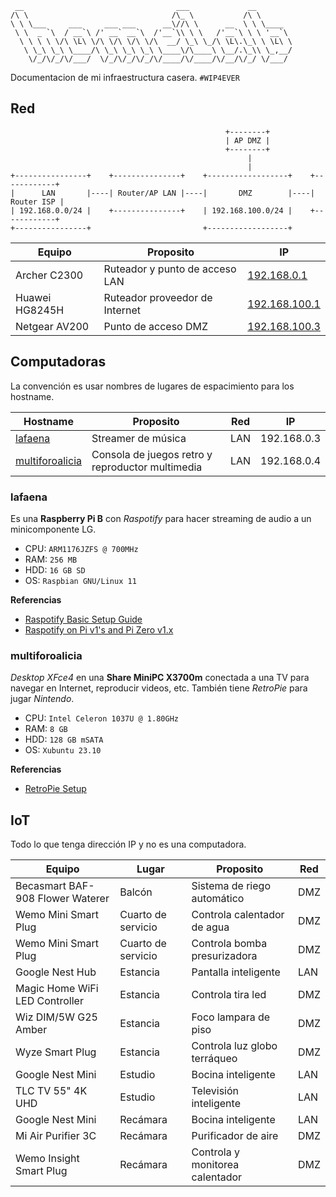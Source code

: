 ```
 __                                  ___             __
/\ \                                /\_ \           /\ \
\ \ \___     ___     ___ ___      __\//\ \      __  \ \ \____
 \ \  _ `\  / __`\ /' __` __`\  /'__`\\ \ \   /'__`\ \ \ '__`\
  \ \ \ \ \/\ \L\ \/\ \/\ \/\ \/\  __/ \_\ \_/\ \L\.\_\ \ \L\ \
   \ \_\ \_\ \____/\ \_\ \_\ \_\ \____\/\____\ \__/.\_\\ \_,__/
    \/_/\/_/\/___/  \/_/\/_/\/_/\/____/\/____/\/__/\/_/ \/___/
```

Documentacion de mi infraestructura casera. `#WIP4EVER`

## Red

```
                                                +--------+
                                                | AP DMZ |
                                                +--------+
                                                     |
                                                     |
+----------------+    +---------------+    +------------------+    +------------+
|      LAN       |----| Router/AP LAN |----|       DMZ        |----| Router ISP |
| 192.168.0.0/24 |    +---------------+    | 192.168.100.0/24 |    +------------+
+----------------+                         +------------------+
```

| Equipo         | Proposito                      | IP                                    |
|----------------|--------------------------------|---------------------------------------|
| Archer C2300   | Ruteador y punto de acceso LAN | [192.168.0.1](http://192.168.0.1)     |
| Huawei HG8245H | Ruteador proveedor de Internet | [192.168.100.1](http://192.168.100.1) |
| Netgear AV200  | Punto de acceso DMZ            | [192.168.100.3](http://192.168.100.3) |

## Computadoras

La convención es usar nombres de lugares de espacimiento para los hostname.

| Hostname                            | Proposito                                        | Red | IP          |
|-------------------------------------|--------------------------------------------------|-----|-------------|
| [lafaena](#lafaena)                 | Streamer de música                               | LAN | 192.168.0.3 |
| [multiforoalicia](#multiforoalicia) | Consola de juegos retro y reproductor multimedia | LAN | 192.168.0.4 |

### lafaena

Es una **Raspberry Pi B** con *Raspotify* para hacer streaming de audio a un minicomponente LG.

- CPU: `ARM1176JZFS @ 700MHz`
- RAM: `256 MB`
- HDD: `16 GB SD`
- OS: `Raspbian GNU/Linux 11`

**Referencias**

- [Raspotify Basic Setup Guide](https://github.com/dtcooper/raspotify/wiki/Basic-Setup-Guide)
- [Raspotify on Pi v1's and Pi Zero v1.x](https://github.com/dtcooper/raspotify/wiki/Raspotify-on-Pi-v1's-and-Pi-Zero-v1.x)

### multiforoalicia

*Desktop XFce4* en una **Share MiniPC X3700m** conectada a una TV para navegar en Internet, reproducir videos, etc. También tiene *RetroPie* para jugar *Nintendo*.

- CPU: `Intel Celeron 1037U @ 1.80GHz`
- RAM: `8 GB`
- HDD: `128 GB mSATA`
- OS: `Xubuntu 23.10`

**Referencias**

- [RetroPie Setup](https://github.com/RetroPie/RetroPie-Setup)

## IoT

Todo lo que tenga dirección IP y no es una computadora.

| Equipo                           | Lugar              | Proposito                       | Red |
|----------------------------------|--------------------|---------------------------------|-----|
| Becasmart BAF-908 Flower Waterer | Balcón             | Sistema de riego automático     | DMZ |
| Wemo Mini Smart Plug             | Cuarto de servicio | Controla calentador de agua     | DMZ |
| Wemo Mini Smart Plug             | Cuarto de servicio | Controla bomba presurizadora    | DMZ |
| Google Nest Hub                  | Estancia           | Pantalla inteligente            | LAN |
| Magic Home WiFi LED Controller   | Estancia           | Controla tira led               | DMZ |
| Wiz DIM/5W G25 Amber             | Estancia           | Foco lampara de piso            | DMZ |
| Wyze Smart Plug                  | Estancia           | Controla luz globo terráqueo    | DMZ |
| Google Nest Mini                 | Estudio            | Bocina inteligente              | LAN |
| TLC TV 55" 4K UHD                | Estudio            | Televisión inteligente          | LAN |
| Google Nest Mini                 | Recámara           | Bocina inteligente              | LAN |
| Mi Air Purifier 3C               | Recámara           | Purificador de aire             | DMZ |
| Wemo Insight Smart Plug          | Recámara           | Controla y monitorea calentador | DMZ |

<!--
**WIP**

- balalaika
  - GCloud
- duxdevenecia
  - RPi
  - Pi Hole
  - Hacks IoT
- saloncorona
  - BB Original
  - RRDTool
  - NUT

- cuatroveinte
  - BB Black c/pantalla
- covadonga
  - TrueNAS

- riodelaplata
  - AWS
- savoy
  - RPi5

- laesperanza
- nibelungengarten
-->
